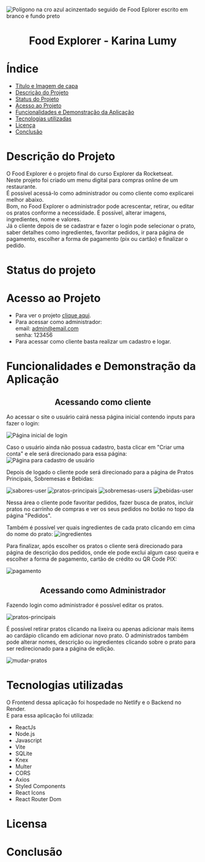 ![Polígono na cro azul acinzentado seguido de Food Eplorer escrito em branco e fundo preto](https://user-images.githubusercontent.com/81266915/216989553-ae44830c-e80c-4f2e-a841-8dea22f89f66.jpg)

<h1 align="center"> Food Explorer - Karina Lumy </h1>

# Índice 

* [Título e Imagem de capa](#Título-e-Imagem-de-capa)
* [Descrição do Projeto](#descrição-do-projeto)
* [Status do Projeto](#status-do-Projeto)
* [Acesso ao Projeto](#acesso-ao-projeto)
* [Funcionalidades e Demonstração da Aplicação](#funcionalidades-e-demonstração-da-aplicação)
* [Tecnologias utilizadas](#tecnologias-utilizadas)
* [Licença](#licença)
* [Conclusão](#conclusão)

# Descrição do Projeto
  O Food Explorer é o projeto final do curso Explorer da Rocketseat.</br>
  Neste projeto foi criado um menu digital para compras online de um restaurante.</br>
  É possível acessá-lo como administrador ou como cliente como explicarei melhor abaixo.</br>
  Bom, no Food Explorer o administrador pode acrescentar, retirar, ou editar os pratos conforme a necessidade. É possível, alterar imagens, ingredientes, nome e valores.</br>
  Já o cliente depois de se cadastrar e fazer o login pode selecionar o prato, saber detalhes como ingredientes, favoritar pedidos, ir para página de pagamento, escolher a forma de pagamento (pix ou cartão) e finalizar o pedido.
  
# Status do projeto

# Acesso ao Projeto
* Para ver o projeto [clique aqui](https://foodexplorer-karinalumy.netlify.app/).</br>
* Para acessar como administrador:</br>
  email: admin@email.com</br>
  senha: 123456</br>
* Para acessar como cliente basta realizar um cadastro e logar.

# Funcionalidades e Demonstração da Aplicação
<h2 align="center">Acessando como cliente</h2>
Ao acessar o site o usuário cairá nessa página inicial contendo inputs para fazer o login:

![Página inicial de login](https://user-images.githubusercontent.com/81266915/217594319-9760d626-7616-4d13-acff-430d3a55c754.jpg)

Caso o usuário ainda não possua cadastro, basta clicar em "Criar uma conta" e ele será direcionado para essa página:
![Página para cadastro de usuário](https://user-images.githubusercontent.com/81266915/217594770-832c89ac-163d-4063-a6ae-a580c5a9fab7.jpg)

Depois de logado o cliente pode será direcionado para a página de Pratos Principais, Sobremesas e Bebidas:

![sabores-user](https://user-images.githubusercontent.com/81266915/217599715-563359d9-8692-47b5-9603-56581b76c7cc.png)
![pratos-principais](https://user-images.githubusercontent.com/81266915/217596267-07e81543-3e31-4491-aa86-34bd461bb727.jpg)
![sobremesas-users](https://user-images.githubusercontent.com/81266915/217599661-7a225a88-13e6-4a27-86eb-53025d1f78f3.png)
![bebidas-user](https://user-images.githubusercontent.com/81266915/217599975-23b5035b-2b8d-4d86-89f2-9ccff3f7cde2.png)

Nessa área o cliente pode favoritar pedidos, fazer busca de pratos, incluir pratos no carrinho de compras e ver os seus pedidos no botão no topo da página "Pedidos".

Também é possível ver quais ingredientes de cada prato clicando em cima do nome do prato:
![ingredientes](https://user-images.githubusercontent.com/81266915/217597489-ca86fddc-a355-4674-a960-e2faca01d27e.png)

Para finalizar, após escolher os pratos o cliente será direcionado para página de descrição dos pedidos, onde ele pode exclui algum caso queira e escolher a forma de pagamento, cartão de crédito ou QR Code PIX:


![pagamento](https://user-images.githubusercontent.com/81266915/217598143-a6319a0d-3b0d-4c2e-9964-fdb369c1bcc3.png)

<h2 align="center">Acessando como Administrador</h2>
Fazendo login como administrador é possível editar os pratos.</br>

![pratos-principais](https://user-images.githubusercontent.com/81266915/217600928-1d08a5c3-7b4c-4840-87ee-f00a2824ef17.png)

É possível retirar pratos clicando na lixeira ou apenas adicionar mais items ao cardápio clicando em adicionar novo prato.
O administrados também pode alterar nomes, descrição ou ingredientes clicando sobre o prato para ser redirecionado para a página de edição.

![mudar-pratos](https://user-images.githubusercontent.com/81266915/217601979-12c7816b-6ce4-4af2-8439-f3f51bf2fab4.png)

# Tecnologias utilizadas
O Frontend dessa aplicação foi hospedade no Netlify e o Backend no Render.</br>
E para essa aplicação foi utilizada:
* ReactJs
* Node.js
* Javascript
* Vite
* SQLite
* Knex
* Multer
* CORS
* Axios
* Styled Components
* React Icons
* React Router Dom

# Licensa


# Conclusão
